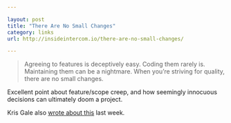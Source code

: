 ```yaml
---

layout: post
title: "There Are No Small Changes"
category: links
url: http://insideintercom.io/there-are-no-small-changes/

---
```


> Agreeing to features is deceptively easy. Coding them rarely is. Maintaining them can be a nightmare. When you’re striving for quality, there are no small changes.

Excellent point about feature/scope creep, and how seemingly innocuous decisions can ultimately doom a project.

Kris Gale also [wrote about this](http://firstround.com/article/The-one-cost-engineers-and-product-managers-dont-consider) last week.